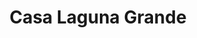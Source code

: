 ---
thumbnail: /images/brokers-and-realtors/portfolio/laguna-grande/thumbnail.jpg
title: Casa Laguna Grande
credit: GO Arquitectos
order: 1
---